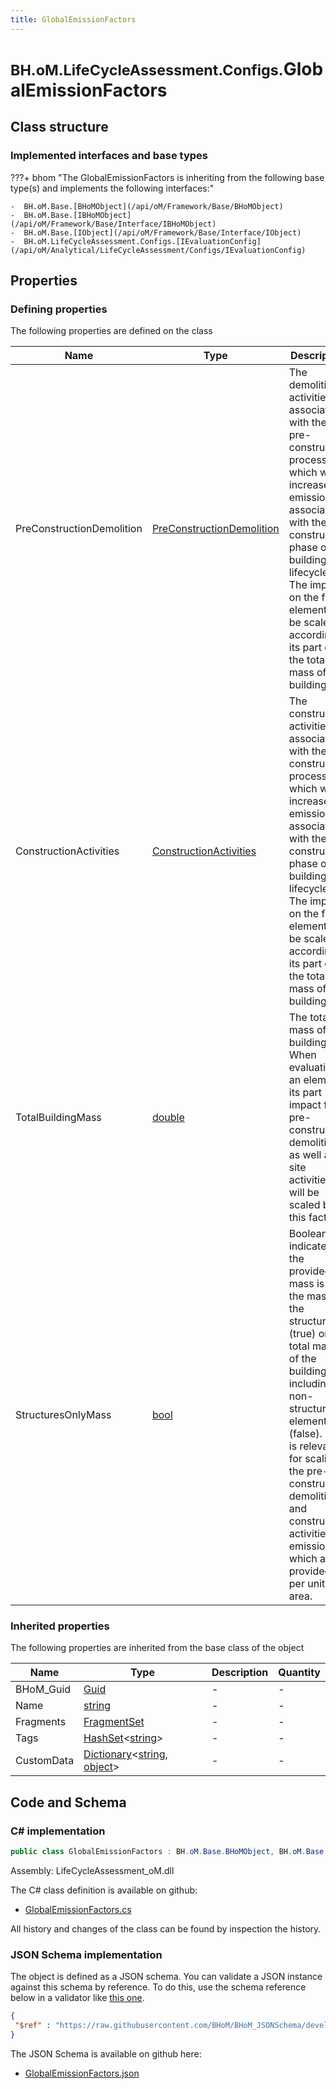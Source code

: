```yaml
---
title: GlobalEmissionFactors
---
```


# <small>BH.oM.LifeCycleAssessment.Configs.</small>**GlobalEmissionFactors**



## Class structure

### Implemented interfaces and base types

???+ bhom "The GlobalEmissionFactors is inheriting from the following base type(s) and implements the following interfaces:"

    -  BH.oM.Base.[BHoMObject](/api/oM/Framework/Base/BHoMObject)
    -  BH.oM.Base.[IBHoMObject](/api/oM/Framework/Base/Interface/IBHoMObject)
    -  BH.oM.Base.[IObject](/api/oM/Framework/Base/Interface/IObject)
    -  BH.oM.LifeCycleAssessment.Configs.[IEvaluationConfig](/api/oM/Analytical/LifeCycleAssessment/Configs/IEvaluationConfig)


## Properties



### Defining properties

The following properties are defined on the class

| Name             | Type             | Description      | Quantity         |
|------------------|------------------|------------------|------------------|
| PreConstructionDemolition | [PreConstructionDemolition](/api/oM/Analytical/LifeCycleAssessment/MaterialFragments/Construction/PreConstructionDemolition) | The demolition activities associated with the pre-construction process, which will increase the emissions associated with the construction phase of the building lifecycle. The impact on the final element will be scaled according to its part of the total mass of the building. | - |
| ConstructionActivities | [ConstructionActivities](/api/oM/Analytical/LifeCycleAssessment/MaterialFragments/Construction/ConstructionActivities) | The construction activities associated with the construction process, which will increase the emissions associated with the construction phase of the building lifecycle. The impact on the final element will be scaled according to its part of the total mass of the building. | - |
| TotalBuildingMass | [double](https://learn.microsoft.com/en-us/dotnet/api/System.Double?view=netstandard-2.0) | The total mass of the building. When evaluating an element, its part impact for pre-construction demolition as well as site activities will be scaled by this factor. | [Mass](/api/oM/Dimensional/Quantities/Attributes/Mass) [kg] |
| StructuresOnlyMass | [bool](https://learn.microsoft.com/en-us/dotnet/api/System.Boolean?view=netstandard-2.0) | Boolean that indicates if the provided mass is only the mass of the structure (true) or the total mass of the building including non-structural elements (false). This is relevant for scaling the pre-construction demolition and construction activities emissions which are provided per unit area. | - |


### Inherited properties
The following properties are inherited from the base class of the object

| Name             | Type             | Description      | Quantity         |
|------------------|------------------|------------------|------------------|
| BHoM_Guid | [Guid](https://learn.microsoft.com/en-us/dotnet/api/System.Guid?view=netstandard-2.0) | - | - |
| Name | [string](https://learn.microsoft.com/en-us/dotnet/api/System.String?view=netstandard-2.0) | - | - |
| Fragments | [FragmentSet](/api/oM/Framework/Base/FragmentSet) | - | - |
| Tags | [HashSet](https://learn.microsoft.com/en-us/dotnet/api/System.Collections.Generic.HashSet-1?view=netstandard-2.0)&lt;[string](https://learn.microsoft.com/en-us/dotnet/api/System.String?view=netstandard-2.0)&gt; | - | - |
| CustomData | [Dictionary](https://learn.microsoft.com/en-us/dotnet/api/System.Collections.Generic.Dictionary-2?view=netstandard-2.0)&lt;[string](https://learn.microsoft.com/en-us/dotnet/api/System.String?view=netstandard-2.0), [object](https://learn.microsoft.com/en-us/dotnet/api/System.Object?view=netstandard-2.0)&gt; | - | - |


## Code and Schema

### C# implementation

``` C# title="C#"
public class GlobalEmissionFactors : BH.oM.Base.BHoMObject, BH.oM.Base.IBHoMObject, BH.oM.Base.IObject, BH.oM.LifeCycleAssessment.Configs.IEvaluationConfig
```

Assembly: LifeCycleAssessment_oM.dll

The C# class definition is available on github:

- [GlobalEmissionFactors.cs](https://github.com/BHoM/BHoM/blob/develop/LifeCycleAssessment_oM/Configs\GlobalEmissionFactors.cs)

All history and changes of the class can be found by inspection the history.
### JSON Schema implementation

The object is defined as a JSON schema. You can validate a JSON instance against this schema by reference. To do this, use the schema reference below in a validator like [this one](https://www.jsonschemavalidator.net/).

``` json title="JSON Schema"
{
 "$ref" : "https://raw.githubusercontent.com/BHoM/BHoM_JSONSchema/develop/LifeCycleAssessment_oM/Configs/GlobalEmissionFactors.json"
}
```

The JSON Schema is available on github here:

- [GlobalEmissionFactors.json](https://github.com/BHoM/BHoM_JSONSchema/blob/develop/LifeCycleAssessment_oM/Configs/GlobalEmissionFactors.json)
